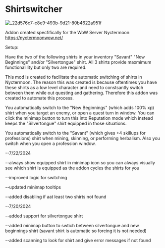 # Shirtswitcher
![_22d576c7-c8e9-493b-9d21-80b4622a951f](https://github.com/user-attachments/assets/99e98084-e915-4509-b37a-81fc6ab94864)

Addon created specfifically for the WoW Server Nyctermoon    https://nyctermoonwow.net/

Setup:

Have the two of the following shirts in your inventory "Savant"  "New Beginnings" and/or "Silvertongue" shirt.  All 3 shirts provide maxmimum functionalility but only two are required. 


This mod is created to facilitate the automatic switching of shirts in Nyctermoon.  The reason this was created is because oftentimes you have these shirts as a low level character and need to constsantly switch between them while out questing and gathering.  Therefore this addon was created to automate this process.

You automatically switch to the "New Beginnings" (which adds 100% xp)  shirt when you target an enemy, or open a quest turn in window.  You can click the minimap button to turn this into Reputation mode which instead keeps the "Silvertongue" shirt equipped in those situations.

You automatically switch to the "Savant" (which gives +4 skillups for professions) shirt when mining, skinning, or performing herbalism.  Also you switch when you open a profession window.

--7/22/2024

--always show equipped shirt in minimap icon so you can always visually see which shirt is equipped as the addon cycles the shirts for you

--improved logic for switching

--updated minimap tooltips

--added disabling if aat least two shirts not found


--7/20/2024

--added support for silvertongue shirt

--added minimap button to swtich between silvertongue and new beginnings shirt (savant shirt is automatic so forcing it is not needed)

--added scanning to look for shirt and give error messages if not found

